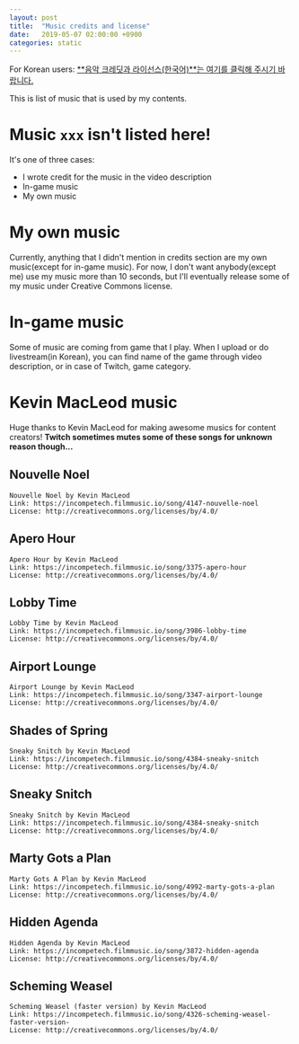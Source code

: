 ```yaml
---
layout: post
title:  "Music credits and license"
date:   2019-05-07 02:00:00 +0900
categories: static
---
```

For Korean users: [**음악 크레딧과 라이선스(한국어)**는 여기를 클릭해 주시기 바랍니다.](music-credits-and-license-kr.html)

This is list of music that is used by my contents.

# Music ```xxx``` isn't listed here!
It's one of three cases:
- I wrote credit for the music in the video description
- In-game music
- My own music

# My own music
Currently, anything that I didn't mention in credits section are my own music(except for in-game music).
For now, I don't want anybody(except me) use my music more than 10 seconds, but I'll eventually release some of my music under Creative Commons license.

# In-game music
Some of music are coming from game that I play. When I upload or do livestream(in Korean), you can find name of the game through video description, or in case of Twitch, game category.

# Kevin MacLeod music
Huge thanks to Kevin MacLeod for making awesome musics for content creators!
**Twitch sometimes mutes some of these songs for unknown reason though...**

## Nouvelle Noel
```
Nouvelle Noel by Kevin MacLeod
Link: https://incompetech.filmmusic.io/song/4147-nouvelle-noel
License: http://creativecommons.org/licenses/by/4.0/
```

## Apero Hour
```
Apero Hour by Kevin MacLeod
Link: https://incompetech.filmmusic.io/song/3375-apero-hour
License: http://creativecommons.org/licenses/by/4.0/
```

## Lobby Time
```
Lobby Time by Kevin MacLeod
Link: https://incompetech.filmmusic.io/song/3986-lobby-time
License: http://creativecommons.org/licenses/by/4.0/
```

## Airport Lounge
```
Airport Lounge by Kevin MacLeod
Link: https://incompetech.filmmusic.io/song/3347-airport-lounge
License: http://creativecommons.org/licenses/by/4.0/
```

## Shades of Spring
```
Sneaky Snitch by Kevin MacLeod
Link: https://incompetech.filmmusic.io/song/4384-sneaky-snitch
License: http://creativecommons.org/licenses/by/4.0/
```

## Sneaky Snitch
```
Sneaky Snitch by Kevin MacLeod
Link: https://incompetech.filmmusic.io/song/4384-sneaky-snitch
License: http://creativecommons.org/licenses/by/4.0/
```

## Marty Gots a Plan
```
Marty Gots A Plan by Kevin MacLeod
Link: https://incompetech.filmmusic.io/song/4992-marty-gots-a-plan
License: http://creativecommons.org/licenses/by/4.0/
```

## Hidden Agenda
```
Hidden Agenda by Kevin MacLeod
Link: https://incompetech.filmmusic.io/song/3872-hidden-agenda
License: http://creativecommons.org/licenses/by/4.0/
```

## Scheming Weasel
```
Scheming Weasel (faster version) by Kevin MacLeod
Link: https://incompetech.filmmusic.io/song/4326-scheming-weasel-faster-version-
License: http://creativecommons.org/licenses/by/4.0/
```